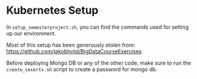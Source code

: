 # Kubernetes Setup

In `setup_semesterproject.sh`, you can find the commands used for setting up our environment. 

Most of this setup has been generously stolen from: https://github.com/jakobhviid/BigDataCourseExercises

Before deploying Mongo DB or any of the other code, make sure to run the `create_secerts.sh` script to create a password for mongo db.  
